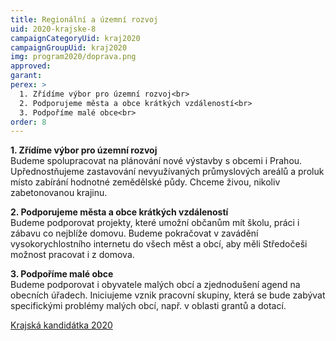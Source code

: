 ```yaml
---
title: Regionální a územní rozvoj
uid: 2020-krajske-8
campaignCategoryUid: kraj2020
campaignGroupUid: kraj2020
img: program2020/doprava.png
approved:
garant:
perex: >
  1. Zřídíme výbor pro územní rozvoj<br>
  2. Podporujeme města a obce krátkých vzdáleností<br>
  3. Podpoříme malé obce<br>
order: 8
---
```


**1. Zřídíme výbor pro územní rozvoj**<br>
Budeme spolupracovat na plánování nové výstavby s obcemi i Prahou. Upřednostňujeme zastavování nevyužívaných průmyslových areálů a proluk místo zabírání hodnotné zemědělské půdy. Chceme živou, nikoliv zabetonovanou krajinu.

**2. Podporujeme města a obce krátkých vzdáleností**<br>
Budeme podporovat projekty, které umožní občanům mít školu, práci i zábavu co nejblíže domovu. Budeme pokračovat v zavádění vysokorychlostního internetu do všech měst a obcí, aby měli Středočeši možnost pracovat i z domova.

**3. Podpoříme malé obce**<br>
Budeme podporovat i obyvatele malých obcí a zjednodušení agend na obecních úřadech. Iniciujeme vznik pracovní skupiny, která se bude zabývat specifickými problémy malých obcí, např. v oblasti grantů a dotací.

[Krajská kandidátka 2020](/volby/2020/krajske/)

